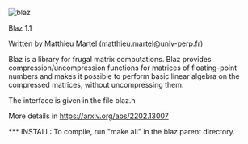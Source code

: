 
![blaz](https://github.com/mmartel66/blaz/blob/master/blaz-logo.png)


Blaz 1.1

Written by Matthieu Martel (matthieu.martel@univ-perp.fr)

Blaz is a library for frugal matrix computations. Blaz provides
compression/uncompression functions for matrices of floating-point
numbers and makes it possible to perform basic linear algebra on the
compressed matrices, without uncompressing them.

The interface is given in the file blaz.h

More details in https://arxiv.org/abs/2202.13007

*** INSTALL:
To compile, run "make all" in the blaz parent directory.

